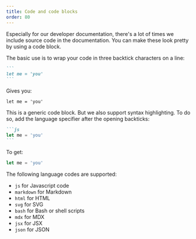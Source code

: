 ```yaml
---
title: Code and code blocks
order: 80
---
```


Especially for our developer documentation, there's a lot of times we include source code 
in the documentation.
You can make these look pretty by using a code block.

The basic use is to wrap your code in three backtick characters on a line:

````markdown
```
let me = 'you'
```
````

Gives you: 

```text
let me = 'you'
```

This is a generic code block. But we also support syntax highlighting.
To do so, add the language specifier after the opening backticks:

````markdown
```js
let me = 'you'
```
````

To get:

```js
let me = 'you'
```

The following language codes are supported:

 - `js` for Javascript code
 - `markdown` for Markdown
 - `html` for HTML
 - `svg` for SVG
 - `bash` for Bash or shell scripts
 - `mdx` for MDX
 - `jsx` for JSX
 - `json` for JSON



